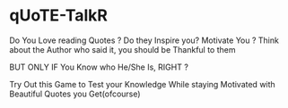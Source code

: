 # qUoTE-TalkR

Do You Love reading Quotes ? Do they Inspire you? Motivate You ?
Think about the Author who said it, you should be Thankful to them

BUT ONLY IF You Know who He/She Is, RIGHT ?


Try Out this Game to Test your Knowledge While staying Motivated with Beautiful Quotes you Get(ofcourse)
